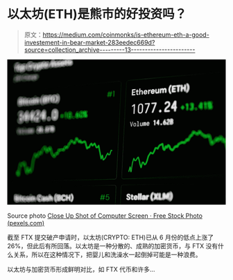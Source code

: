 # 以太坊(ETH)是熊市的好投资吗？

> 原文：<https://medium.com/coinmonks/is-ethereum-eth-a-good-investement-in-bear-market-283eedec669d?source=collection_archive---------13----------------------->

![](img/5ff6026ed11e7ab904f218a04acfc346.png)

Source photo [Close Up Shot of Computer Screen · Free Stock Photo (pexels.com)](https://www.pexels.com/photo/close-up-shot-of-computer-screen-6478886/)

截至 FTX 提交破产申请时，以太坊(CRYPTO: ETH)已从 6 月份的低点上涨了 26%，但此后有所回落。以太坊是一种分散的、成熟的加密货币，与 FTX 没有什么关系，所以在这种情况下，把婴儿和洗澡水一起倒掉可能是一种浪费。

以太坊与加密货币形成鲜明对比，如 FTX 代币和许多…